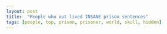 ```yaml
---
layout: post
title:  "People who out lived INSANE prison sentences"
tags: [people, top, prison, prisoner, world, skull, hidden]
---
```


